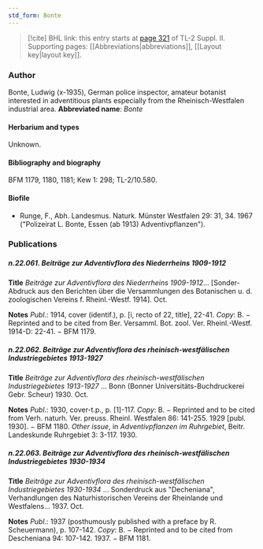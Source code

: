 ```yaml
---
std_form: Bonte
---
```


> [!cite] BHL link: this entry starts at [page 321](https://www.biodiversitylibrary.org/page/33265518) of TL-2 Suppl. II.
> Supporting pages: [[Abbreviations|abbreviations]], [[Layout key|layout key]].

### Author

Bonte, Ludwig (x-1935), German police inspector, amateur botanist interested in adventitious plants especially from the Rheinisch-Westfalen industrial area. 
**Abbreviated name**: *Bonte*

#### Herbarium and types

Unknown.

#### Bibliography and biography

BFM 1179, 1180, 1181; Kew 1: 298; TL-2/10.580.

#### Biofile

- Runge, F., Abh. Landesmus. Naturk. Münster Westfalen 29: 31, 34. 1967 ("Polizeirat L. Bonte, Essen (ab 1913) Adventivpflanzen").

### Publications

##### n.22.061. Beiträge zur Adventivflora des Niederrheins 1909-1912

**Title**
*Beiträge zur Adventivflora des Niederrheins 1909-1912*... \[Sonder-Abdruck aus den Berichten über die Versammlungen des Botanischen u. d. zoologischen Vereins f. Rheinl.-Westf. 1914\]. Oct.

**Notes**
*Publ*.: 1914, cover (identif.), p. \[i, recto of 22, title\], 22-41. *Copy*: B. − Reprinted and to be cited from Ber. Versamml. Bot. zool. Ver. Rheinl.-Westf. 1914-D: 22-41. − BFM 1179.

##### n.22.062. Beiträge zur Adventivflora des rheinisch-westfälischen Industriegebietes 1913-1927

**Title**
*Beiträge zur Adventivflora des rheinisch-westfälischen Industriegebietes 1913-1927* ... Bonn (Bonner Universitäts-Buchdruckerei Gebr. Scheur) 1930. Oct.

**Notes**
*Publ*.: 1930, cover-t.p., p. \[1\]-117. *Copy*: B. − Reprinted and to be cited from Verh. naturh. Ver. preuss. Rheinl. Westfalen 86: 141-255. 1929 \[publ. 1930\]. − BFM 1180.
*Other issue*, in *Adventivpflanzen im Ruhrgebiet*, Beitr. Landeskunde Ruhrgebiet 3: 3-117. 1930.

##### n.22.063. Beiträge zur Adventivflora des rheinisch-westfälischen Industriegebietes 1930-1934

**Title**
*Beiträge zur Adventivflora des rheinisch-westfälischen Industriegebietes 1930-1934* ... Sonderdruck aus "Decheniana", Verhandlungen des Naturhistorischen Vereins der Rheinlande und Westfalens... 1937. Oct.

**Notes**
*Publ*.: 1937 (posthumously published with a preface by R. Scheuermann), p. 107-142. *Copy*: B. − Reprinted and to be cited from Descheniana 94: 107-142. 1937. − BFM 1181.

